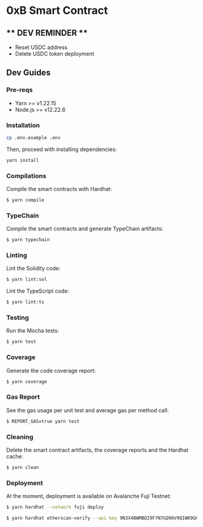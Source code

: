 # 0xB Smart Contract

## ** DEV REMINDER **

- Reset USDC address
- Delete USDC token deployment

## Dev Guides

### Pre-reqs

- Yarn >= v1.22.15
- Node.js >= v12.22.6

### Installation

```sh
cp .env.example .env
```

Then, proceed with installing dependencies:

```sh
yarn install
```

### Compilations

Compile the smart contracts with Hardhat:

```sh
$ yarn compile
```

### TypeChain

Compile the smart contracts and generate TypeChain artifacts:

```sh
$ yarn typechain
```

### Linting

Lint the Solidity code:

```sh
$ yarn lint:sol
```

Lint the TypeScript code:

```sh
$ yarn lint:ts
```

### Testing

Run the Mocha tests:

```sh
$ yarn test
```

### Coverage

Generate the code coverage report:

```sh
$ yarn coverage
```

### Gas Report

See the gas usage per unit test and average gas per method call:

```sh
$ REPORT_GAS=true yarn test
```

### Cleaning

Delete the smart contract artifacts, the coverage reports and the Hardhat cache:

```sh
$ yarn clean
```

### Deployment

At the moment, deployment is available on Avalanche Fuji Testnet:

```sh
$ yarn hardhat --network fuji deploy
```

```sh
$ yarn hardhat etherscan-verify --api-key 9N3X4BWMBQI9F7N7GQ96V9QIWK9GR3KEYG --network fuji --license MIT
```
